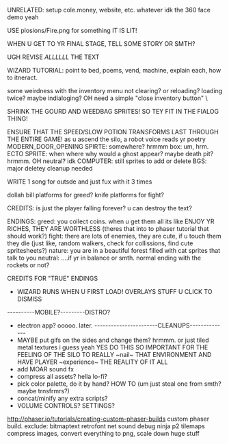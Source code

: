 UNRELATED: setup cole.money, website, etc. whatever idk
the 360 face demo
yeah


USE plosions/Fire.png for something IT IS LIT!

WHEN U GET TO YR FINAL STAGE, TELL SOME STORY OR SMTH?

UGH REVISE _ALLLLLL_ THE TEXT








WIZARD TUTORIAL:
point to bed, poems, vend, machine, explain each, how to itneract.







some weirdness with the inventory menu not clearing? or reloading? loading twice? maybe indialoging? OH 
need a simple "close inventory button"
\

SHRINK THE GOURD AND WEEDBAG SPRITES! SO TEY FIT IN THE FIALOG THING!

ENSURE THAT THE SPEED/SLOW POTION TRANSFORMS LAST THROUGH THE ENTIRE GAME!
as u ascend the silo, a robot voice reads yr poetry
MODERN_DOOR_OPENING SPIRTE: somewhere? hrmmm
box: um, hrm.
ECTO SPRITE: when where why would a ghost appear? maybe death pit? hrmmm. OH neutral? idk
COMPUTER: still sprites to add or delete
BGS: major deletey cleanup needed

WRITE 1 song for outsde and just fux with it 3 times

dollah bill platforms for greed?
knife platforms for fight?


CREDITS:
is just the player falling forever? 
u can destroy the text?

ENDINGS:
greed: you collect coins. when u get them all its like ENJOY YR RICHES, THEY ARE WORTHLESS (theres that into to phaser tutorial that should work?)
fight: there are lots of enemies, they are cute, if u touch them they die (just like, random walkers, check for collissions, find cute spritesheets?)
nature: you are in a beautiful forest filled with cat sprites that talk to you
neutral: ....if yr in balance or smth. normal ending with the rockets or not?


CREDITS FOR "TRUE" ENDINGS

- WIZARD RUNS WHEN U FIRST LOAD! OVERLAYS STUFF U CLICK TO DISMISS

----------MOBILE?---------DISTRO?
- electron app? ooooo. later.
-----------------------CLEANUPS--------------
- MAYBE put gifs on the sides and change them? hrmmm. or just tiled metal textures i guess yeah YES DO THIS SO IMPORTANT FOR THE FEELING OF THE SILO TO REALLY ~nail~ THAT ENVIRONMENT AND HAVE PLAYER ~experience~ THE REALITY OF IT ALL
- add MOAR sound fx
- compress all assets? hella lo-fi?
- pick color palette, do it by hand? HOW TO (um just steal one from smth? maybe trnsfrmrs?)
- concat/minify any extra scripts?
- VOLUME CONTROLS? SETTINGS?

http://phaser.io/tutorials/creating-custom-phaser-builds
custom phaser build. exclude: 
bitmaptext retrofont net sound debug ninja p2 tilemaps
compress images, convert everything to png, scale down huge stuff